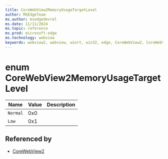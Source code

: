 ```yaml
---
title: CoreWebView2MemoryUsageTargetLevel
author: MSEdgeTeam
ms.author: msedgedevrel
ms.date: 11/11/2024
ms.topic: reference
ms.prod: microsoft-edge
ms.technology: webview
keywords: webview2, webview, winrt, win32, edge, CoreWebView2, CoreWebView2Controller, browser control, edge html, CoreWebView2MemoryUsageTargetLevel
---
```


# enum CoreWebView2MemoryUsageTargetLevel

| Name |  Value | Description |
|--|--|--|
|`Normal` | 0x0  |  |
|`Low` | 0x1  |  |


## Referenced by

- [CoreWebView2](corewebview2.md)
